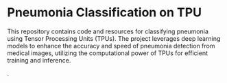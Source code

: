 # Pneumonia Classification on TPU
This repository contains code and resources for classifying pneumonia using Tensor Processing Units (TPUs). The project leverages deep learning models to enhance the accuracy and speed of pneumonia detection from medical images, utilizing the computational power of TPUs for efficient training and inference.

.
